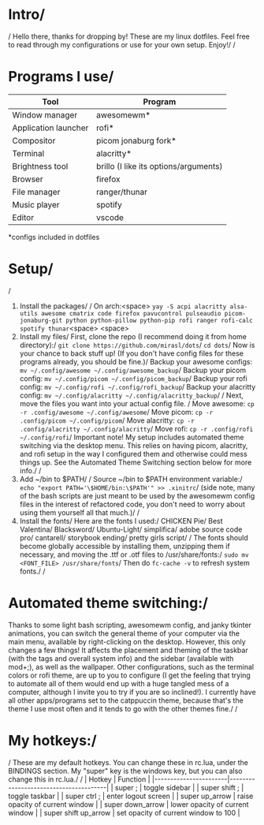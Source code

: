 # Intro/
/
Hello there, thanks for dropping by! These are my linux dotfiles. Feel free to read through my configurations or use for your own setup. Enjoy!/
/
# Programs I use/

| Tool                  | Program                               |
|-----------------------|---------------------------------------|
| Window manager        | awesomewm*                            |
| Application launcher  | rofi*                                 |
| Compositor            | picom jonaburg fork*                  |
| Terminal              | alacritty*                            |
| Brightness tool       | brillo (I like its options/arguments) |
| Browser               | firefox                               |
| File manager          | ranger/thunar                         |
| Music player          | spotify                               |
| Editor                | vscode                                |
*configs included in dotfiles

# Setup/
/
1. Install the packages/
/
On arch:<space>\<space>
`yay -S acpi alacritty alsa-utils awesome cmatrix code firefox pavucontrol pulseaudio picom-jonaburg-git python python-pillow python-pip rofi ranger rofi-calc spotify thunar`<space>\<space>
<space>\<space>
2. Install my files/
First, clone the repo (I recommend doing it from home directory):/
`git clone https://github.com/mirasl/dots`/
`cd dots`/
Now is your chance to back stuff up! (If you don't have config files for these programs already, you should be fine.)/
Backup your awesome configs: `mv ~/.config/awesome ~/.config/awesome_backup`/
Backup your picom config: `mv ~/.config/picom ~/.config/picom_backup`/
Backup your rofi config: `mv ~/.config/rofi ~/.config/rofi_backup`/
Backup your alacritty config: `mv ~/.config/alacritty ~/.config/alacritty_backup`/
/
Next, move the files you want into your actual config file. /
Move awesome: `cp -r .config/awesome ~/.config/awesome`/
Move picom: `cp -r .config/picom ~/.config/picom`/
Move alacritty: `cp -r .config/alacritty ~/.config/alacritty`/
Move rofi: `cp -r .config/rofi ~/.config/rofi`/
Important note! My setup includes automated theme switching via the desktop menu. This relies on having picom, alacritty, and rofi setup in the way I configured them and otherwise could mess things up. See the Automated Theme Switching section below for more info./
/
3. Add ~/bin to $PATH/
/
Source ~/bin to $PATH environment variable:/
`echo "export PATH='\$HOME/bin:\$PATH'" >> .xinitrc`/
(side note, many of the bash scripts are just meant to be used by the awesomewm config files in the interest of refactored code, you don't need to worry about using them yourself all that much.)/
/
4. Install the fonts/
Here are the fonts I used:/
CHICKEN Pie/
Best Valentina/
Blacksword/
Ubuntu-Light/
simplifica/
adobe source code pro/
cantarell/
storybook ending/
pretty girls script/
/
The fonts should become globally accessible by installing them, unzipping them if necessary, and moving the .ttf or .otf files to /usr/share/fonts:/
`sudo mv <FONT_FILE> /usr/share/fonts`/
Then do `fc-cache -v` to refresh system fonts./
/
# Automated theme switching:/
Thanks to some light bash scripting, awesomewm config, and janky tkinter animations, you can switch the general theme of your computer via the main menu, available by right-clicking on the desktop. However, this only changes a few things! It affects the placement and theming of the taskbar (with the tags and overall system info) and the sidebar (available with mod+;), as well as the wallpaper. Other configurations, such as the terminal colors or rofi theme, are up to you to configure (I get the feeling that trying to automate all of them would end up with a huge tangled mess of a computer, although I invite you to try if you are so inclined!). I currently have all other apps/programs set to the catppuccin theme, because that's the theme I use most often and it tends to go with the other themes fine./
/
# My hotkeys:/
/
These are my default hotkeys. You can change these in rc.lua, under the BINDINGS section. My "super" key is the windows key, but you can also change this in rc.lua./
/
| Hotkey                | Function                              |
|-----------------------|---------------------------------------|
| super ;               | toggle sidebar                        |
| super shift ;         | toggle taskbar                        |
| super ctrl ;          | enter logout screen                   |
| super up_arrow        | raise opacity of current window       |
| super down_arrow      | lower opacity of current window       |
| super shift up_arrow  | set opacity of current window to 100  |
